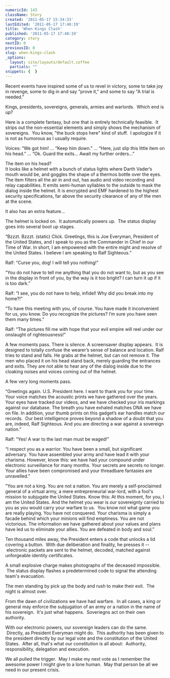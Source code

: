 ```yaml
---
numericId: 143
className: Story
created: '2011-05-17 15:34:33'
lastEdited: '2011-05-17 17:48:19'
title: 'When Kings Clash'
published: '2011-05-17 17:48:19'
category: story
nextID: 0
previousID: 0
slug: when-kings-clash
_options:
  layout: site/layouts/default.coffee
  partials: ""
snippets: {  }
---
```

Recent events have inspired some of us to revel in victory, some to take joy in revenge, some to dig in and say &quot;prove it,&quot; and some to say &quot;A trial is needed.&quot;

Kings, presidents, sovereigns, generals, armies and warlords. &nbsp;Which end is up?

Here is a complete fantasy, but one that is entirely technically feasible. &nbsp;It strips out the non-essential elements and simply shows the mechanism of sovereigns. &nbsp;You know, &quot;the buck stops here&quot; kind of stuff. &nbsp;I apologize if it is not as humorous as I usually require.

Voices: &ldquo;We got him! &hellip; &ldquo;Keep him down.&rdquo; &hellip; &ldquo;Here, just slip this little item on his head.&rdquo; &hellip; &ldquo;Ok. Guard the exits&hellip; Await my further orders&hellip;&rdquo;

The item on his head?  
It looks like a helmet with a bunch of status lights where Darth Vader&rsquo;s mouth would be, and goggles the shape of a thermos bottle over the eyes. The item filters all the air in and out, has audio and video recording and relay capabilities. It emits semi-human syllables to the outside to mask the dialog inside the helmet. It is encrypted and EMF hardened to the highest security specifications, far above the security clearance of any of the men at the scene.

It also has an extra feature&hellip;

The helmet is locked on. &nbsp;It automatically powers up. &nbsp;The status display goes into several boot up stages.

&ldquo;Bzzzt. Bzzzt. (static) Click. Greetings, this is Joe Everyman, President of the United States, and I speak to you as the Commander in Chief in our Time of War. In short, I am empowered with the entire might and resolve of the United States. I believe I am speaking to Ralf Sighteous.&rdquo;

Ralf: &ldquo;Curse you, dog! I will tell you nothing!&rdquo;

&ldquo;You do not have to tell me anything that you do not want to, but as you see in the display in front of you, by the way is it too bright? I can turn it up if it is too dark.&rdquo;

Ralf: &ldquo;I see, you do not have to help, infidel! Why did you break into my home?!&rdquo;

&ldquo;To have this meeting with you, of course. You have made it inconvenient for us, you know. Do you recognize the pictures? I&rsquo;m sure you have seen them many times.&rdquo;

Ralf: &ldquo;The pictures fill me with hope that your evil empire will reel under our onslaught of righteousness!&rdquo;

A few moments pass. There is silence. A screensaver display appears. &nbsp;It is designed to totally confuse the wearer&rsquo;s sense of balance and location. Ralf tries to stand and falls. He grabs at the helmet, but can not remove it. The men who placed it on his head stand back, merely guarding the entrances and exits. They are not able to hear any of the dialog inside due to the cloaking noises and voices coming out of the helmet.

A few very long moments pass.

&ldquo;Greetings again. U.S. President here. I want to thank you for your time. Your voice matches the acoustic prints we have gathered over the years. Your eyes have tracked our videos, and we have checked your iris markings against our database. The breath you have exhaled matches DNA we have on file. In addition, your thumb prints on this gadget&rsquo;s ear handles match our records. &nbsp;Our best intelligence proves beyond a shadow of a doubt that you are, indeed, Ralf Sighteous. And you are directing a war against a sovereign nation.&rdquo;

Ralf: &ldquo;Yes! A war to the last man must be waged!&rdquo;

&ldquo;I respect you as a warrior. You have been a small, but significant adversary. You have assembled your army and have lead it with your charisma. However, know this: we have had your compound under electronic surveillance for many months. Your secrets are secrets no longer. Your allies have been compromised and your threadbare fantasies are unravelled.&quot;

&quot;You are not a king. You are not a nation. You are merely a self-proclaimed general of a virtual army, a mere entrepreneurial war-lord, with a fool's mission to subjugate the United States. Know this: At this moment, for you, I am the United States. And the helmet you wear is _our_ sovereignty carried to you as you would carry your warfare to us. &nbsp;You know not what game you are really playing. You have not conquered. Your charisma is simply a facade behind which your minions will find emptiness. You are not victorious. The information we have gathered about your values and plans have led us to eliminate your allies. You are defeated in body and soul.&rdquo;

Ten thousand miles away, the President enters a code that unlocks a lid covering a button. &nbsp;With due deliberation and finality, he presses it -- &nbsp;electronic packets are sent to the helmet, decoded, matched against unforgeable identity certificates.

A small explosive charge makes photographs of the deceased impossible. &nbsp;The status display flashes a predetermined code to signal the attending team's evacuation.

The men standing by pick up the body and rush to make their exit. &nbsp;The night is almost over.

From the dawn of civilizations we have had warfare. &nbsp;In all cases, a king or general may enforce the subjugation of an army or a nation in the name of his sovereign. &nbsp;It's just what happens. &nbsp;Soveriegns act on their own authority.

With our electronic powers, our sovereign leaders can do the same. &nbsp;Directly, as President Everyman might do. &nbsp;This authority has been given to the president directly by our legal vote and the constitution of the United States. &nbsp;After all, that's what our constitution is all about: &nbsp;Authority, responsibility, delegation and execution.

We all pulled the trigger. &nbsp;May I make my next vote as I remember the awesome power I might give to a lone human. &nbsp;May that person be all we need in our present crisis.


